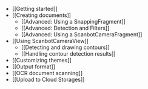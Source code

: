 * [[Getting started]]
* [[Creating documents]]
    * [[Advanced: Using a SnappingFragment]]
    * [[Advanced: Detection and Filters]]
    * [[Advanced: Using a ScanbotCameraFragment]]
* [[Using ScanbotCameraView]]
    * [[Detecting and drawing contours]]
    * [[Handling contour detection results]]
* [[Customizing themes]]
* [[Output format]]
* [[OCR document scanning]]
* [[Upload to Cloud Storages]]